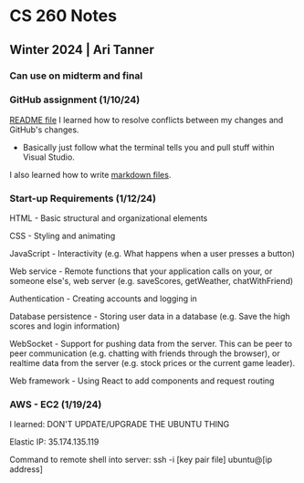 # CS 260 Notes
## Winter 2024 | Ari Tanner
### Can use on midterm and final

### GitHub assignment (1/10/24)
[README file](README.md)
I learned how to resolve conflicts between my changes and GitHub's changes.
- Basically just follow what the terminal tells you and pull stuff within Visual Studio.

I also learned how to write [markdown files](https://docs.github.com/en/get-started/writing-on-github/getting-started-with-writing-and-formatting-on-github/basic-writing-and-formatting-syntax).

### Start-up Requirements (1/12/24)
HTML - Basic structural and organizational elements

CSS - Styling and animating

JavaScript - Interactivity (e.g. What happens when a user presses a button)

Web service - Remote functions that your application calls on your, or someone else's, web server (e.g. saveScores, getWeather, chatWithFriend)

Authentication - Creating accounts and logging in

Database persistence - Storing user data in a database (e.g. Save the high scores and login information)

WebSocket - Support for pushing data from the server. This can be peer to peer communication (e.g. chatting with friends through the browser), or realtime data from the server (e.g. stock prices or the current game leader).

Web framework - Using React to add components and request routing

### AWS - EC2 (1/19/24)
I learned: DON'T UPDATE/UPGRADE THE UBUNTU THING

Elastic IP: 35.174.135.119

Command to remote shell into server: ssh -i [key pair file] ubuntu@[ip address]